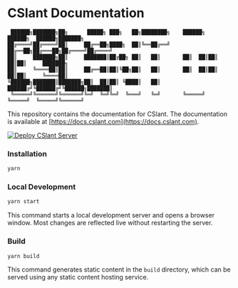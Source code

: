# CSlant Documentation

```text
 ██████╗███████╗██╗      █████╗ ███╗   ██╗████████╗    ██████╗  ██████╗  ██████╗███████╗
██╔════╝██╔════╝██║     ██╔══██╗████╗  ██║╚══██╔══╝    ██╔══██╗██╔═══██╗██╔════╝██╔════╝
██║     ███████╗██║     ███████║██╔██╗ ██║   ██║       ██║  ██║██║   ██║██║     ███████╗
██║     ╚════██║██║     ██╔══██║██║╚██╗██║   ██║       ██║  ██║██║   ██║██║     ╚════██║
╚██████╗███████║███████╗██║  ██║██║ ╚████║   ██║       ██████╔╝╚██████╔╝╚██████╗███████║
 ╚═════╝╚══════╝╚══════╝╚═╝  ╚═╝╚═╝  ╚═══╝   ╚═╝       ╚═════╝  ╚═════╝  ╚═════╝╚══════╝
```

This repository contains the documentation for CSlant. The documentation is available at [https://docs.cslant.com](https://docs.cslant.com).

[![Deploy CSlant Server](https://github.com/cslant/docs/actions/workflows/deploy.yml/badge.svg)](https://github.com/cslant/docs/actions/workflows/deploy.yml)

### Installation

```bash
yarn
```

### Local Development

```bash
yarn start
```

This command starts a local development server and opens a browser window. Most changes are reflected live without restarting the server.

### Build

```bash
yarn build
```

This command generates static content in the `build` directory, which can be served using any static content hosting service.
